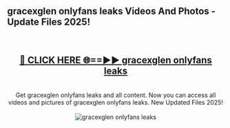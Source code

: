 <h2>gracexglen onlyfans leaks Videos And Photos - Update Files 2025!</h2>
<br>
<div align="center">
<h2><a href="https://linkcuts.com/hfmhzwbr" rel="nofollow">🔴 CLICK HERE 🌐==►► gracexglen onlyfans leaks</a></h2>
<br>
Get gracexglen onlyfans leaks and all content. Now you can access all videos and pictures of gracexglen onlyfans leaks. New Updated Files 2025!
<br>
<br>
<a href="https://linkcuts.com/hfmhzwbr" rel="nofollow" data-target="animated-image.originalLink"><img src="https://i.ibb.co.com/WyWwxjT/player-gif2.gif" alt="gracexglen onlyfans leaks" style="max-width: 100%; display: inline-block;" data-target="animated-image.originalImage"></a>
</div>
<br>